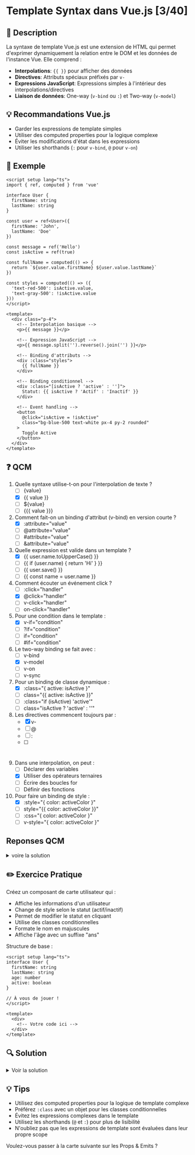 # Template Syntax dans Vue.js [3/40]

## 📝 Description
La syntaxe de template Vue.js est une extension de HTML qui permet d'exprimer dynamiquement la relation entre le DOM et les données de l'instance Vue. Elle comprend :

- **Interpolations**: `{{ }}` pour afficher des données
- **Directives**: Attributs spéciaux préfixés par `v-`
- **Expressions JavaScript**: Expressions simples à l'intérieur des interpolations/directives
- **Liaison de données**: One-way (`v-bind` ou `:`) et Two-way (`v-model`)

## 💡 Recommandations Vue.js
- Garder les expressions de template simples
- Utiliser des computed properties pour la logique complexe
- Éviter les modifications d'état dans les expressions
- Utiliser les shorthands (`:` pour `v-bind`, `@` pour `v-on`)

## 📌 Exemple

```vue
<script setup lang="ts">
import { ref, computed } from 'vue'

interface User {
  firstName: string
  lastName: string
}

const user = ref<User>({
  firstName: 'John',
  lastName: 'Doe'
})

const message = ref('Hello')
const isActive = ref(true)

const fullName = computed(() => {
  return `${user.value.firstName} ${user.value.lastName}`
})

const styles = computed(() => ({
  'text-red-500': isActive.value,
  'text-gray-500': !isActive.value
}))
</script>

<template>
  <div class="p-4">
    <!-- Interpolation basique -->
    <p>{{ message }}</p>

    <!-- Expression JavaScript -->
    <p>{{ message.split('').reverse().join('') }}</p>

    <!-- Binding d'attributs -->
    <div :class="styles">
      {{ fullName }}
    </div>

    <!-- Binding conditionnel -->
    <div :class="[isActive ? 'active' : '']">
      Statut: {{ isActive ? 'Actif' : 'Inactif' }}
    </div>

    <!-- Event handling -->
    <button 
      @click="isActive = !isActive"
      class="bg-blue-500 text-white px-4 py-2 rounded"
    >
      Toggle Active
    </button>
  </div>
</template>
```

## ❓ QCM

1. Quelle syntaxe utilise-t-on pour l'interpolation de texte ?
   - [ ] {value}
   - [x] {{ value }}
   - [ ] ${value}
   - [ ] {{{ value }}}

2. Comment fait-on un binding d'attribut (v-bind) en version courte ?
   - [x] :attribute="value"
   - [ ] @attribute="value"
   - [ ] #attribute="value"
   - [ ] &attribute="value"

3. Quelle expression est valide dans un template ?
   - [x] {{ user.name.toUpperCase() }}
   - [ ] {{ if (user.name) { return 'Hi' } }}
   - [ ] {{ user.save() }}
   - [ ] {{ const name = user.name }}

4. Comment écouter un événement click ?
   - [ ] :click="handler"
   - [x] @click="handler"
   - [ ] v-click="handler"
   - [ ] on-click="handler"

5. Pour une condition dans le template :
   - [x] v-if="condition"
   - [ ] ?if="condition"
   - [ ] if="condition"
   - [ ] #if="condition"

6. Le two-way binding se fait avec :
   - [ ] v-bind
   - [x] v-model
   - [ ] v-on
   - [ ] v-sync

7. Pour un binding de classe dynamique :
   - [x] :class="{ active: isActive }"
   - [ ] class="{{ active: isActive }}"
   - [ ] :class="if (isActive) 'active'"
   - [ ] class="isActive ? 'active' : ''"

8. Les directives commencent toujours par :
   - [x] v-
   - [ ] @
   - [ ] :
   - [ ] #

9. Dans une interpolation, on peut :
   - [ ] Déclarer des variables
   - [x] Utiliser des opérateurs ternaires
   - [ ] Écrire des boucles for
   - [ ] Définir des fonctions

10. Pour faire un binding de style :
    - [x] :style="{ color: activeColor }"
    - [ ] style="{{ color: activeColor }}"
    - [ ] :css="{ color: activeColor }"
    - [ ] v-style="{ color: activeColor }"

<h2>Reponses QCM</h2>
<details>
<summary>voire la solution</summary>
| 1. B | 2. A  | 3. A | 4. B | 5. A |
| 6. B | 7. A | 8. A | 9. B | 10. A |
</details>

## ✏️ Exercice Pratique

Créez un composant de carte utilisateur qui :
- Affiche les informations d'un utilisateur
- Change de style selon le statut (actif/inactif)
- Permet de modifier le statut en cliquant
- Utilise des classes conditionnelles
- Formate le nom en majuscules
- Affiche l'âge avec un suffixe "ans"

Structure de base :

```vue
<script setup lang="ts">
interface User {
  firstName: string
  lastName: string
  age: number
  active: boolean
}

// À vous de jouer !
</script>

<template>
  <div>
    <!-- Votre code ici -->
  </div>
</template>
```

## 🔍 Solution

<details>
<summary>Voir la solution</summary>

```vue
<script setup lang="ts">
import { ref, computed } from 'vue'

interface User {
  firstName: string
  lastName: string
  age: number
  active: boolean
}

const user = ref<User>({
  firstName: 'John',
  lastName: 'Doe',
  age: 25,
  active: true
})

const fullName = computed(() => {
  return `${user.value.firstName} ${user.value.lastName}`.toUpperCase()
})

const cardClasses = computed(() => ({
  'bg-green-100': user.value.active,
  'bg-gray-100': !user.value.active,
  'border rounded p-4': true
}))

const toggleStatus = () => {
  user.value.active = !user.value.active
}
</script>

<template>
  <div 
    :class="cardClasses"
    @click="toggleStatus"
    class="max-w-sm mx-auto mt-4 cursor-pointer"
  >
    <h2 class="text-xl font-bold mb-2">{{ fullName }}</h2>
    
    <p class="text-gray-600">
      {{ user.age }} ans
    </p>
    
    <div 
      class="mt-2 text-sm"
      :class="user.active ? 'text-green-600' : 'text-red-600'"
    >
      Statut: {{ user.active ? 'Actif' : 'Inactif' }}
    </div>
  </div>
</template>
```
</details>

## 💡 Tips

- Utilisez des computed properties pour la logique de template complexe
- Préférez `:class` avec un objet pour les classes conditionnelles
- Évitez les expressions complexes dans le template
- Utilisez les shorthands (`@` et `:`) pour plus de lisibilité
- N'oubliez pas que les expressions de template sont évaluées dans leur propre scope

Voulez-vous passer à la carte suivante sur les Props & Emits ?
